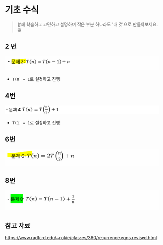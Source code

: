 # 기초 수식

> 함께 학습하고 고민하고 설명하며 작은 부분 하나라도 '내 것'으로 만들어보세요. 😁



## 2 번

![기초수식_2](4_기초수식.assets/기초수식_2.PNG)

- `T(0) = 1`로 설정하고 진행







## 4번

![기초수식_4](4_기초수식.assets/기초수식_4.PNG)

- `T(1) = 1`로 설정하고 진행








## 6번

![기초수식_6](4_기초수식.assets/기초수식_6.PNG)








## 8번

![기초수식_8](4_기초수식.assets/기초수식_8.PNG)




## 참고 자료

https://www.radford.edu/~nokie/classes/360/recurrence.eqns.revised.html
